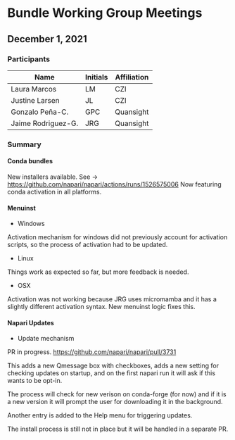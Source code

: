 # Bundle Working Group Meetings

## December 1, 2021

### Participants

|       Name         | Initials | Affiliation |
| ------------------ | -------- | ----------- |
| Laura Marcos       |   LM     |  CZI        |
| Justine Larsen     |   JL     |  CZI        |
| Gonzalo Peña-C.    |   GPC    |  Quansight  |
| Jaime Rodriguez-G. |   JRG    |  Quansight  |


### Summary

#### Conda bundles

New installers available. See -> https://github.com/napari/napari/actions/runs/1526575006
Now featuring conda activation in all platforms.

#### Menuinst

* Windows

Activation mechanism for windows did not previously account for activation scripts, so the process of activation had to be updated.

* Linux

Things work as expected so far, but more feedback is needed.

* OSX

Activation was not working because JRG uses micromamba and it has a slightly different activation syntax. New menuinst logic fixes this.

#### Napari Updates

* Update mechanism

PR in progress. https://github.com/napari/napari/pull/3731

This adds a new Qmessage box with checkboxes, adds a new setting for checking updates on startup, and on the first napari run it will ask if this wants to be opt-in.

The process will check for new verison on conda-forge (for now) and if it is a new version it will prompt the user for downloading it in the background.

Another entry is added to the Help menu for triggering updates.

The install process is still not in place but it will be handled in a separate PR.
